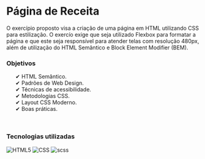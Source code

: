 <h1>Página de Receita</h1>
O exercípio proposto visa a criação de uma página em HTML utilizando CSS para estilização. O exercío exige que seja utilizado Flexbox para formatar a página e que este seja responsível para atender telas com resolução 480px, além de utilização do HTML Semântico e Block Element Modifier (BEM).

<br>

<h3>

**Objetivos**

</h3>

<p>
    <ul>
        <li style="list-style:none;">✔ HTML Semântico.</li>
        <li style="list-style:none;">✔ Padrões de Web Design.</li>
        <li style="list-style:none;">✔ Técnicas de acessibilidade.</li>
        <li style="list-style:none;">✔ Metodologias CSS.</li>
        <li style="list-style:none;">✔ Layout CSS Moderno.</li>
        <li style="list-style:none;">✔ Boas práticas.</li>
    </ul>
</p>

<br>

<h3>

**Tecnologias utilizadas**

</h3>

![HTML5](https://img.shields.io/badge/-HTML5-333333?style=flat&logo=HTML5)
![CSS](https://img.shields.io/badge/-CSS-333333?style=flat&logo=CSS3&logoColor=1572B6)
![scss](https://img.shields.io/badge/-SCSS-333333?style=flat&logo=SASS&logoColor=990099)
